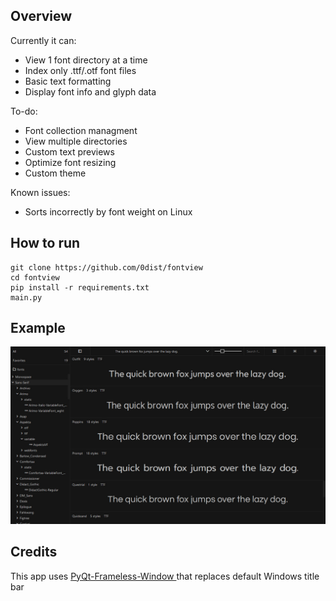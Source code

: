 ## Overview
Currently it can:
- View 1 font directory at a time
- Index only .ttf/.otf font files
- Basic text formatting
- Display font info and glyph data

To-do:
- Font collection managment
- View multiple directories
- Custom text previews
- Optimize font resizing
- Custom theme

Known issues:
- Sorts incorrectly by font weight on Linux



## How to run
```
git clone https://github.com/0dist/fontview
cd fontview
pip install -r requirements.txt
main.py
```


## Example
![example](https://github.com/0dist/fontview/blob/master/example.jpg)

## Credits
This app uses [PyQt-Frameless-Window
](https://github.com/zhiyiYo/PyQt-Frameless-Window) that replaces default Windows title bar
